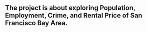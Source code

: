 ## The project is about exploring Population, Employment, Crime, and Rental Price of San Francisco Bay Area.
